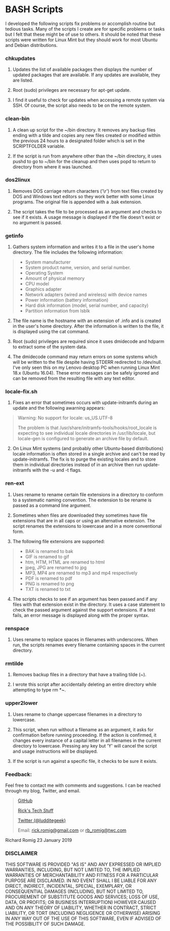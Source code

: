 # BASH Scripts

I developed the following scripts fix problems or accomplish routine but tedious tasks. Many of the scripts I create are for specific problems or tasks but I felt that these might be of use to others. It should be noted that these scripts were written for Linux Mint but they should work for most Ubuntu and Debian distributions.

### chkupdates
1. Updates the list of available packages then displays the number of updated packages that are available. If any updates are available, they are listed.

2. Root (sudo) privileges are necessary for apt-get update.

3. I find it useful to check for updates when accessing a remote system via SSH. Of course, the script also needs to be on the remote system.

### clean-bin
1. A clean up script for the ~/bin directory. It removes any backup files ending with a tilde and copies any new files created or modified within the previous 24 hours to a designated folder which is set in the SCRIPTFOLDER variable.

2. If the script is run from anywhere other than the ~/bin directory, it uses pushd to go to ~/bin for the cleanup and then uses popd to return to directory from where it was launched.

### dos2linux
1. Removes DOS carriage return characters ('\r') from text files created by DOS and Windows text editors so they work better with some Linux programs. The original file is appended with a .bak extension.

2. The script takes the file to be processed as an argument and checks to see if it exists. A usage message is displayed if the file doesn't exist or no argument is passed.

### getinfo
1. Gathers system information and writes it to a file in the user's home directory. The file includes the following information:

> - System manufacturer
> - System product name, version, and serial number.
> - Operating System
> - Amount of physical memory
> - CPU model
> - Graphics adapter
> - Network adapters (wired and wireless) with device names
> - Power information (battery information)
> - Hard disk information (model, serial number, and capacity)
> - Partition information from lsblk

2. The file name is the hostname with an extension of .info and is created in the user's home directory. After the information is written to the file, it is displayed using the cat command.

3. Root (sudo) privileges are required since it uses dmidecode and hdparm to extract some of the system data.

4. The dmidecode command may return errors on some systems which will be written to the file despite having STDERR redirected to /dev/null. I've only seen this on my Lenovo desktop PC when running Linux Mint 18.x (Ubuntu 16.04). These error messages can be safely ignored and can be removed from the resulting file with any text editor.

### locale-fix.sh
1. Fixes an error that sometimes occurs with update-initramfs during an update and the following awarning appears:
>Warning: No support for locale: us_US.UTF-8
>
>The problem is that /usr/share/initramfs-tools/hooks/root_locale is expecting to see individual locale directories in /usr/lib/locale, but locale-gen is configured to generate an archive file by default.

2. On Linux Mint systems (and probably other Ubuntu-based distributions) locale information is often stored in a single archive and can't be read by update-initramfs. The fix is to purge the existing locales and to store them in individual directories instead of in an archive then run update-initramfs with the -u and -t flags.

### ren-ext
1. Uses rename to rename certain file extensions in a directory to conform to a systematic naming convention. The extension to be rename is passed as a command line argument.

2. Sometimes when files are downloaded they sometimes have file extensions that are in all caps or using an alternative extension. The script renames the extensions to lowercase and in a more conventional form.

3. The following file extensions are supported:

> - BAK is renamed to bak
> - GIF is renamed to gif
> - htm, HTM, HTML are renamed to html
> - jpeg, JPG are renamed to jpg
> - MP3, MP4 are renamed to mp3 and mp4 respectively
> - PDF is renamed to pdf
> - PNG is renamed to png
> - TXT is renamed to txt

4. The scripts checks to see if an argument has been passed and if any files with that extension exist in the directory. It uses a case statement to check the passed argument against the support extensions. If a test fails, an error message is displayed along with the proper syntax.

### renspace
1. Uses rename to replace spaces in filenames with underscores. When run, the scripts renames every filename containing spaces in the current directory.

### rmtilde
1. Removes backup files in a directory that have a trailing tilde (~).

2. I wrote this script after accidentally deleting an entire directory while attempting to type rm *~.

### upper2lower
1. Uses rename to change uppercase filenames in a directory to lowercase.

2. This script, when run without a filename as an argument, it asks for confirmation before running proceeding. If the action is confirmed, it changes every instance of a capital letter in all filenames in the current directory to lowercase. Pressing any key but 'Y' will cancel the script and usage instructions will be displayed.

3. If the script is run against a specific file, it checks to be sure it exists.

### Feedback:

Feel free to contact me with comments and suggestions. I can be reached through my blog, Twitter, and email.

>[GitHub](https://github.com/RickRomig/bashscripts)
>
>[Rick's Tech Stuff](https://ricktech.wordpress.com)
>
>[Twitter (@ludditegeek)](https://twitter.com/ludditegeek)
>
>Email: <rick.romig@gmail.com> or <rb_romig@twc.com>

Richard Romig
23 January 2019

### DISCLAIMER

THIS SOFTWARE IS PROVIDED "AS IS" AND ANY EXPRESSED OR IMPLIED WARRANTIES, INCLUDING, BUT NOT LIMITED TO, THE IMPLIED WARRANTIES OF MERCHANTABILITY AND FITNESS FOR A PARTICULAR PURPOSE ARE DISCLAIMED. IN NO EVENT SHALL I BE LIABLE FOR ANY DIRECT, INDIRECT, INCIDENTAL, SPECIAL, EXEMPLARY, OR CONSEQUENTIAL DAMAGES (INCLUDING, BUT NOT LIMITED TO, PROCUREMENT OF SUBSTITUTE GOODS AND SERVICES; LOSS OF USE, DATA, OR PROFITS; OR BUSINESS INTERRUPTION) HOWEVER CAUSED AND ON ANY THEORY OF LIABILITY, WHETHER IN CONTRACT, STRICT LIABILITY, OR TORT (INCLUDING NEGLIGENCE OR OTHERWISE) ARISING IN ANY WAY OUT OF THE USE OF THIS SOFTWARE, EVEN IF ADVISED OF THE POSSIBILITY OF SUCH DAMAGE.
